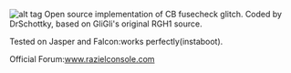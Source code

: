 ![alt tag](https://raw.github.com/DrSchottky/R-JTOP/master/RJTOP.png)
Open source implementation of CB fusecheck glitch.
Coded by DrSchottky, based on GliGli's original RGH1 source.

Tested on Jasper and Falcon:works perfectly(instaboot).

Official Forum:www.razielconsole.com